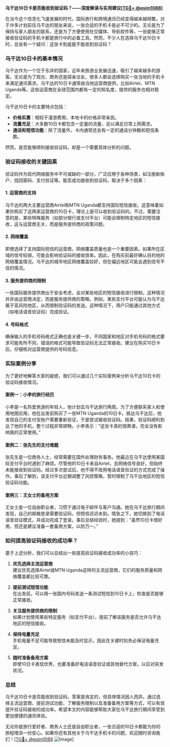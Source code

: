 **乌干达10日卡是否能收到验证码？——深度解读与实用建议[[TG💪+ @esim1088](https://t.me/s/esim1088)]**

在当今这个信息化飞速发展的时代，国际旅行和跨境通讯已经变得越来越频繁。对于许多计划前往乌干达的朋友来说，一张合适的手机卡是必不可少的。无论是为了保持与家人朋友的联系，还是为了方便使用社交媒体、导航软件等，一张能够正常接收验证码的手机卡都是旅行中的必备工具。然而，不少人在选择乌干达10日卡时，总会有一个疑问：这张卡到底能不能收到验证码？

### 乌干达10日卡的基本情况

乌干达作为一个位于东非的国家，近年来旅游业发展迅速，吸引了越来越多的游客。无论是为了观光、商务还是探亲访友，很多人都会选择购买一张当地的手机卡来满足通讯需求。乌干达的10日卡通常由当地运营商提供，比如Airtel、MTN Uganda等。这些运营商在全球范围内都有一定的知名度，提供的服务也相对稳定。

乌干达10日卡的主要特点包括：
- **价格实惠**：相较于漫游费用，本地卡的价格非常亲民。
- **流量充足**：大多数10日卡都包含一定量的流量，足以满足日常上网需求。
- **通话和短信功能**：除了流量外，卡内通常还会有一定的通话分钟数和短信条数。

然而，是否能够顺利接收验证码，却是一个需要具体分析的问题。

### 验证码接收的关键因素

验证码作为现代网络服务中不可或缺的一部分，广泛应用于各种场景，如注册新账户、找回密码、支付验证等。能否成功接收到验证码，取决于多个因素：

#### 1. **运营商的支持**
乌干达的两大主要运营商Airtel和MTN Uganda都支持国际短信接收。这意味着如果你购买了这两家运营商的10日卡，理论上是可以收到验证码的。不过，需要注意的是，某些特殊服务（如部分银行或支付平台）可能会限制特定地区的短信接收，这与运营商无关，而是服务提供商的政策问题。

#### 2. **网络覆盖**
即使选择了支持国际短信的运营商，网络覆盖质量也是一个重要因素。如果所在区域的信号较弱，可能会影响验证码的接收效率。因此，在购买前最好确认目的地的网络覆盖情况。乌干达的城市地区网络覆盖较好，但在偏远地区可能会遇到信号不佳的情况。

#### 3. **服务提供商的限制**
一些国际服务提供商出于安全考虑，会对某些地区的短信接收进行限制。这种情况并非由运营商决定，而是服务提供商的策略。例如，某些支付平台可能认为乌干达属于高风险地区，从而限制验证码的发送。这种情况下，用户只能通过其他方式（如电话语音验证码）完成验证。

#### 4. **号码格式**
确保输入的手机号码格式正确也是关键一步。不同国家和地区对手机号码的格式要求可能有所不同，错误的格式可能导致验证码无法正常接收。建议在购买10日卡后，仔细核对运营商提供的号码信息。

### 实际案例分享

为了更好地解答大家的疑惑，我们可以通过几个实际案例来分析乌干达10日卡的验证码接收情况。

#### 案例一：小李的旅行经历
小李是一名热爱旅游的年轻人，他计划去乌干达旅行两周。为了方便联系家人和使用地图应用，他在出发前购买了一张MTN Uganda的10日卡。抵达乌干达后，他发现自己的支付宝账户需要重新验证，于是尝试接收验证码。结果，验证码顺利到达了他的手机，整个过程非常顺畅。小李表示：“这张卡真的很靠谱，完全没有影响我的正常使用。”

#### 案例二：张先生的支付难题
张先生是一位商务人士，经常需要在国外处理财务事务。他最近在乌干达使用某国际支付平台时遇到了麻烦。尽管他的10日卡来自Airtel，且网络信号良好，但始终未能接收到验证码。经过多次尝试后，他不得不改用电话语音验证的方式完成了操作。事后了解到，该支付平台近期调整了风控策略，暂时限制了乌干达地区的短信验证码功能。

#### 案例三：王女士的备用方案
王女士是一位自由职业者，习惯于通过电子邮件与客户沟通。她在乌干达旅行期间发现，自己的邮箱登录需要验证码，但短信迟迟未到。情急之下，她切换到了电话语音验证模式，并成功完成了登录。事后总结经验时，她提到：“虽然10日卡很好用，但还是建议准备一套备用方案，以防万一。”

### 如何提高验证码接收的成功率？

基于上述分析，我们可以总结出一些提高验证码接收成功率的小技巧：

1. **优先选择主流运营商**  
   建议优先选择Airtel或MTN Uganda这样的主流运营商，它们的服务质量和网络覆盖都比较可靠。

2. **提前测试短信功能**  
   在出发前，可以用一张国内号码发送一条测试短信到10日卡上，检查是否能够正常接收。

3. **关注服务提供商的限制**  
   如果计划使用某些特定服务（如支付平台），提前了解该服务是否允许乌干达地区的短信接收。

4. **保持电量充足**  
   手机电量不足可能导致短信未能及时显示，因此在关键时刻务必保证电量充足。

5. **随时准备备用方案**  
   即使10日卡表现优秀，也要准备好电话语音验证或其他替代方案，以应对突发状况。

### 总结

乌干达10日卡是否能收到验证码，答案是肯定的，但具体情况因人而异。通过选择主流运营商、提前测试功能、了解服务限制以及准备备用方案等方式，可以有效提升验证码接收的成功率。希望本文的内容能够帮助大家在乌干达旅行期间享受到更加便捷的通讯体验。

无论你是旅行爱好者、商务人士还是自由职业者，一张合适的10日卡都能为你的旅程增添一份安心。如果你还有其他关于乌干达手机卡的问题，欢迎随时咨询我们！[[TG💪+ @esim1088](https://t.me/s/esim1088) ![Image](https://i.postimg.cc/4NQfJmqS/Snipaste-2025-05-13-00-14-12.png)]